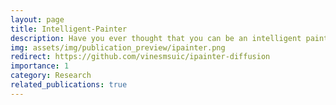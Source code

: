 ```yaml
---
layout: page
title: Intelligent-Painter
description: Have you ever thought that you can be an intelligent painter? This means that you can paint a picture with a few expected objects in mind, or with a desirable scene. Published at ICIP 2023.
img: assets/img/publication_preview/ipainter.png
redirect: https://github.com/vinesmsuic/ipainter-diffusion
importance: 1
category: Research
related_publications: true
---
```


